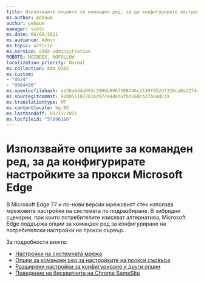 ```yaml
---
title: Използвайте опциите за команден ред, за да конфигурирате настройките за прокси Microsoft Edge
ms.author: pebaum
author: pebaum
manager: scotv
ms.date: 06/08/2021
ms.audience: Admin
ms.topic: article
ms.service: o365-administration
ROBOTS: NOINDEX, NOFOLLOW
localization_priority: Normal
ms.collection: Adm_O365
ms.custom:
- "8024"
- "9004430"
ms.openlocfilehash: ea38a6d4a093c3908b8987988746c2f49f052df320ca0a327446435389a90ce9
ms.sourcegitcommit: 920051182781bd97ce4d4d6fbd268cb37b84d239
ms.translationtype: MT
ms.contentlocale: bg-BG
ms.lasthandoff: 08/11/2021
ms.locfileid: "57896180"
---
```

# <a name="use-command-line-options-to-configure-proxy-settings-in-microsoft-edge"></a>Използвайте опциите за команден ред, за да конфигурирате настройките за прокси Microsoft Edge

В Microsoft Edge 77 и по-нови версии мрежовият стек използва мрежовите настройки на системата по подразбиране. В хибридни сценарии, при които потребителите изискват алтернатива, Microsoft Edge поддържа опции за команден ред за конфигуриране на потребителски настройки на прокси сървър. 

За подробности вижте:

- [Настройки на системната мрежа](https://docs.microsoft.com/deployedge/edge-learnmore-cmdline-options-proxy-settings#system-network-settings)
- [Опции за команден ред за настройките на прокси сървъра](https://docs.microsoft.com/deployedge/edge-learnmore-cmdline-options-proxy-settings#system-network-settings)
- [Разширени настройки за конфигуриране и други опции](https://go.microsoft.com/fwlink/?linkid=2134293)
- [Поведение на бисквитките на Chrome SameSite](https://docs.microsoft.com/office365/troubleshoot/miscellaneous/chrome-behavior-affects-applications)